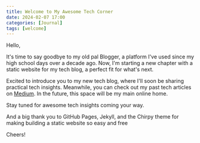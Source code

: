 ```yaml
---
title: Welcome to My Awesome Tech Corner
date: 2024-02-07 17:00
categories: [Journal]
tags: [welcome]
---
```


Hello,

It's time to say goodbye to my old pal Blogger, a platform I've used since my high school days over a decade ago. Now, I'm starting a new chapter with a static website for my tech blog, a perfect fit for what's next.

Excited to introduce you to my new tech blog, where I'll soon be sharing practical tech insights. Meanwhile, you can check out my past tech articles on [Medium](https://medium.com/@petrudolhescu). In the future, this space will be my main online home.

Stay tuned for awesome tech insights coming your way.

And a big thank you to GitHub Pages, Jekyll, and the Chirpy theme for making building a static website so easy and free

Cheers!